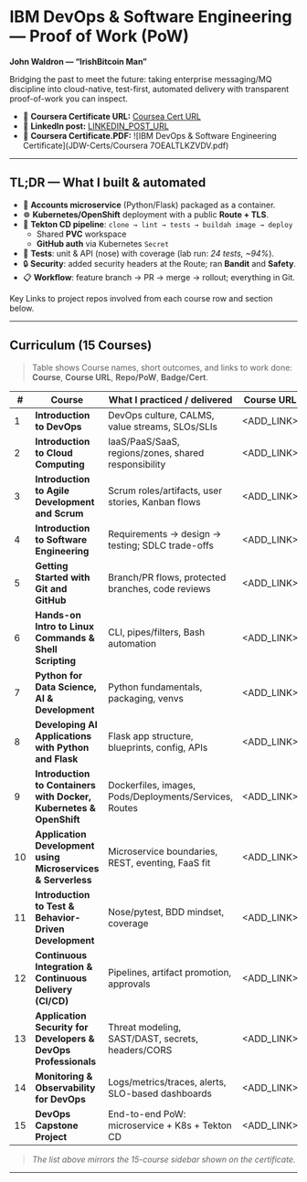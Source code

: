 # IBM DevOps & Software Engineering — Proof of Work (PoW)

**John Waldron — “IrishBitcoin Man”**

Bridging the past to meet the future: taking enterprise messaging/MQ discipline into
cloud-native, test-first, automated delivery with transparent proof-of-work you can inspect.

- 🔗 **Coursera Certificate URL:** <!-- update if needed -->
  [Coursea Cert URL](https://coursera.org/verify/professional-cert/70EALTLKZVDV)
- 🧵 **LinkedIn post:** <!-- add your public post URL -->
  [LINKEDIN_POST_URL](https://www.linkedin.com/posts/johndtwaldron_devops-ci-kubernetes-activity-7377097670714163201-x6L3?utm_source=share&utm_medium=member_desktop&rcm=ACoAABU-Qp4BtdglKBjC9FI_b6dDeW8j4nZl2Rs)
- 🔗 **Coursera Certificate.PDF:** <!-- update if needed -->
  ![IBM DevOps & Software Engineering Certificate](JDW-Certs/Coursera 7OEALTLKZVDV.pdf)

---

## TL;DR — What I built & automated

- 🧩 **Accounts microservice** (Python/Flask) packaged as a container.
- ☸️ **Kubernetes/OpenShift** deployment with a public **Route + TLS**.
- 🤖 **Tekton CD pipeline**: `clone → lint → tests → buildah image → deploy`
  - Shared **PVC** workspace
  - **GitHub auth** via Kubernetes `Secret`
- 🧪 **Tests**: unit & API (nose) with coverage (lab run: *24 tests, ~94%*).
- 🔒 **Security**: added security headers at the Route; ran **Bandit** and **Safety**.
- 📋 **Workflow**: feature branch → PR → merge → rollout; everything in Git.

Key Links to project repos involved from each course row and section below.

---

## Curriculum (15 Courses)

> Table shows Course names, short outcomes, and links to work done:
> **Course**, **Course URL**, **Repo/PoW**, **Badge/Cert**.

| # | Course | What I practiced / delivered | Course URL | Repo / PoW | Badge / Cert |
|---|---|---|---|---|---|
| 1 | **Introduction to DevOps** | DevOps culture, CALMS, value streams, SLOs/SLIs | <ADD_LINK> | <ADD_REPO_OR_NOTES> | <ADD_BADGE> |
| 2 | **Introduction to Cloud Computing** | IaaS/PaaS/SaaS, regions/zones, shared responsibility | <ADD_LINK> | <ADD_REPO_OR_NOTES> | <ADD_BADGE> |
| 3 | **Introduction to Agile Development and Scrum** | Scrum roles/artifacts, user stories, Kanban flows | <ADD_LINK> | <ADD_REPO_OR_NOTES> | <ADD_BADGE> |
| 4 | **Introduction to Software Engineering** | Requirements → design → testing; SDLC trade-offs | <ADD_LINK> | <ADD_REPO_OR_NOTES> | [SoftEng-Badge-PNG](JDW-Badges/software-engineering-essentials1.png) |
| 5 | **Getting Started with Git and GitHub** | Branch/PR flows, protected branches, code reviews | <ADD_LINK> | [Git-Intro-JDW-REPO](https://github.com/johndtwaldron/jbbmo-Introduction-to-Git-and-GitHub) | <ADD_BADGE> |
| 6 | **Hands-on Intro to Linux Commands & Shell Scripting** | CLI, pipes/filters, Bash automation | <ADD_LINK> | <ADD_REPO_OR_NOTES> | <ADD_BADGE> |
| 7 | **Python for Data Science, AI & Development** | Python fundamentals, packaging, venvs | <ADD_LINK> | <ADD_REPO_OR_NOTES> | <ADD_BADGE> |
| 8 | **Developing AI Applications with Python and Flask** | Flask app structure, blueprints, config, APIs | <ADD_LINK> | [](https://github.com/johndtwaldron/oaqjp-final-project-emb-ai) | <ADD_BADGE> |
| 9 | **Introduction to Containers with Docker, Kubernetes & OpenShift** | Dockerfiles, images, Pods/Deployments/Services, Routes | <ADD_LINK> | [K8-JDW-REPO](https://github.com/johndtwaldron/IBM-guestbook-k8s-lab-JDW-PoW) | [K8-Badge-PNG](JDW-Badges/containers-kubernetes-essentials1.png) |
| 10 | **Application Development using Microservices & Serverless** | Microservice boundaries, REST, eventing, FaaS fit | <ADD_LINK> | [Microserv-JDW-REPO](https://github.com/johndtwaldron/IBM.App.Dev.Microserv.serverless-JDW-POW) | <ADD_BADGE> |
| 11 | **Introduction to Test & Behavior-Driven Development** | Nose/pytest, BDD mindset, coverage | <ADD_LINK> | [tdd-bdd-JDW-Repo](https://github.com/johndtwaldron/IBM-tdd-bdd-final-project-JDW-PoW) | <ADD_BADGE> |
| 12 | **Continuous Integration & Continuous Delivery (CI/CD)** | Pipelines, artifact promotion, approvals | <ADD_LINK> | <ADD_REPO_OR_NOTES> | <ADD_BADGE> |
| 13 | **Application Security for Developers & DevOps Professionals** | Threat modeling, SAST/DAST, secrets, headers/CORS | <ADD_LINK> | [DevSecOps-JDW-REPO](https://github.com/johndtwaldron/graphy_server) | <ADD_BADGE> |
| 14 | **Monitoring & Observability for DevOps** | Logs/metrics/traces, alerts, SLO-based dashboards | <ADD_LINK> | <ADD_REPO_OR_NOTES> | <ADD_BADGE> |
| 15 | **DevOps Capstone Project** | End-to-end PoW: microservice + K8s + Tekton CD | <ADD_LINK> | [DevOps-Capstone-JDW-Repo](https://github.com/johndtwaldron/aolwx-devops-capstone-JDW-PoW) | [Capstone-Badge-PNG](JDW-Badges/devops-capstone.png) |

> _The list above mirrors the 15-course sidebar shown on the certificate._

---

